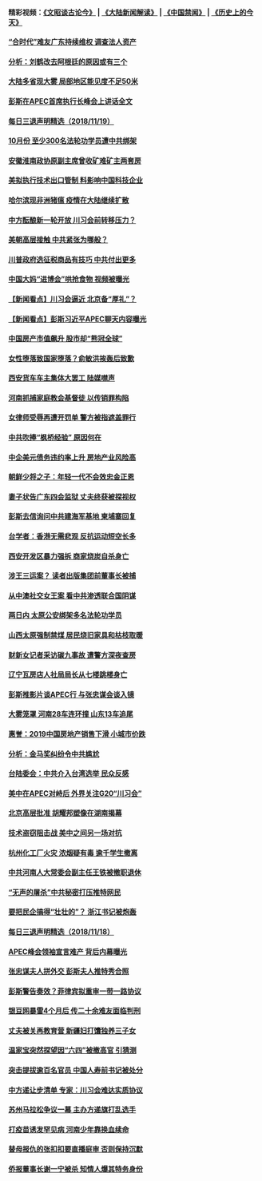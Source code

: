 #### 精彩视频：[《文昭谈古论今》](https://github.com/gfw-breaker/wenzhao/blob/master/README.md?t=11200631) | [《大陆新闻解读》](https://github.com/gfw-breaker/ntdtv-comedy/blob/master/README.md?t=11200631) | [《中国禁闻》](https://github.com/gfw-breaker/ntdtv-news/blob/master/README.md?t=11200631) | [《历史上的今天》](https://github.com/gfw-breaker/today-in-history/blob/master/README.md?t=11200631) 

#### [“合时代”难友广东持续维权 调查法人资产](../pages/nsc413/n10862510.md?t=11200631) 

#### [分析：刘鹤改去阿根廷的原因或有三个](../pages/nsc413/n10862783.md?t=11200631) 


#### [大陆多省现大雾 局部地区能见度不足50米](../pages/nsc413/n10862934.md?t=11200631) 

#### [彭斯在APEC首席执行长峰会上讲话全文](../pages/nsc413/n10862507.md?t=11200631) 

#### [每日三退声明精选（2018/11/19）](../pages/nsc413/n10862941.md?t=11200631) 

#### [10月份 至少300名法轮功学员遭中共绑架](../pages/nsc413/n10858359.md?t=11200631) 

#### [安徽淮南政协原副主席曾收矿难矿主两套房](../pages/nsc413/n10862427.md?t=11200631) 

#### [美拟执行技术出口管制 料影响中国科技企业](../pages/nsc413/n10862505.md?t=11200631) 

#### [哈尔滨现非洲猪瘟 疫情在大陆继续扩散](../pages/nsc413/n10862491.md?t=11200631) 

#### [中方酝酿新一轮开放 川习会前转移压力？](../pages/nsc413/n10862118.md?t=11200631) 

#### [美朝高层接触 中共紧张为哪般？](../pages/nsc413/n10862181.md?t=11200631) 

#### [川普政府选征税商品有技巧 中共付出更多](../pages/nsc413/n10862436.md?t=11200631) 

#### [中国大妈“进博会”哄抢食物 视频被曝光](../pages/nsc413/n10862331.md?t=11200631) 

#### [【新闻看点】川习会逼近 北京备“厚礼”？](../pages/nsc413/n10862214.md?t=11200631) 

#### [【新闻看点】彭斯习近平APEC聊天内容曝光](../pages/nsc413/n10862108.md?t=11200631) 

#### [中国房产市值飙升 股市却“熊冠全球”](../pages/nsc413/n10862266.md?t=11200631) 

#### [女性堕落致国家堕落？俞敏洪挨轰后致歉](../pages/nsc413/n10862239.md?t=11200631) 

#### [西安货车车主集体大罢工 陆媒噤声](../pages/nsc413/n10862121.md?t=11200631) 

#### [河南抓捕家庭教会基督徒 以传销罪构陷](../pages/nsc413/n10862152.md?t=11200631) 

#### [女律师受辱再遭开罚单 警方被指遮盖罪行](../pages/nsc413/n10862105.md?t=11200631) 

#### [中共吹捧“枫桥经验” 原因何在](../pages/nsc413/n10862101.md?t=11200631) 

#### [中企美元债务违约率上升 房地产业风险高](../pages/nsc413/n10862050.md?t=11200631) 

#### [朝鲜少将之子：年轻一代不会效忠金正恩](../pages/nsc413/n10862075.md?t=11200631) 

#### [妻子状告广东四会监狱 丈夫终获被探视权](../pages/nsc413/n10858624.md?t=11200631) 

#### [彭斯去信询问中共建海军基地 柬埔寨回复](../pages/nsc413/n10861914.md?t=11200631) 

#### [台学者：香港无需悲观 反抗运动短空长多](../pages/nsc413/n10861655.md?t=11200631) 

#### [西安开发区暴力强拆 商家烧炭自杀身亡](../pages/nsc413/n10861457.md?t=11200631) 


#### [涉王三运案？ 读者出版集团前董事长被捕](../pages/nsc413/n10861779.md?t=11200631) 

#### [从中澳社交女王案 看中共渗透联合国阴谋](../pages/nsc413/n10860190.md?t=11200631) 

#### [两日内 太原公安绑架多名法轮功学员](../pages/nsc413/n10859586.md?t=11200631) 

#### [山西太原强制禁煤 居民烧旧家具和枯枝取暖](../pages/nsc413/n10861478.md?t=11200631) 

#### [财新女记者采访碳九事故 遭警方深夜查房](../pages/nsc413/n10861645.md?t=11200631) 

#### [辽宁瓦房店人社局局长从七楼跳楼身亡](../pages/nsc413/n10861512.md?t=11200631) 

#### [彭斯推影片谈APEC行 与张忠谋会谈入镜](../pages/nsc413/n10861420.md?t=11200631) 

#### [大雾笼罩 河南28车连环撞 山东13车追尾](../pages/nsc413/n10861047.md?t=11200631) 

#### [惠誉：2019中国房地产销售下滑 小城市价跌](../pages/nsc413/n10861361.md?t=11200631) 

#### [分析：金马奖纠纷令中共尴尬](../pages/nsc413/n10861140.md?t=11200631) 

#### [台陆委会：中共介入台湾选举 民众反感](../pages/nsc413/n10860769.md?t=11200631) 

#### [美中在APEC对峙后 外界关注G20“川习会”](../pages/nsc413/n10861219.md?t=11200631) 

#### [北京高层批准 胡耀邦塑像在湖南揭幕](../pages/nsc413/n10860985.md?t=11200631) 

#### [技术盗窃阻击战 美中之间另一场对抗](../pages/nsc413/n10860691.md?t=11200631) 

#### [杭州化工厂火灾 浓烟疑有毒 逾千学生撤离](../pages/nsc413/n10860904.md?t=11200631) 

#### [中共河南人大常委会副主任王铁被撤职退休](../pages/nsc413/n10860665.md?t=11200631) 

#### [“无声的屠杀”中共秘密打压推特网民](../pages/nsc413/n10860170.md?t=11200631) 

#### [要把民企搞得“壮壮的”？ 浙江书记被炮轰](../pages/nsc413/n10860814.md?t=11200631) 

#### [每日三退声明精选（2018/11/18）](../pages/nsc413/n10860710.md?t=11200631) 

#### [APEC峰会领袖宣言难产 背后内幕曝光](../pages/nsc413/n10860353.md?t=11200631) 

#### [张忠谋夫人拼外交 彭斯夫人推特秀合照](../pages/nsc413/n10860438.md?t=11200631) 

#### [彭斯警告奏效？菲律宾拟重审一带一路协议](../pages/nsc413/n10859795.md?t=11200631) 

#### [银豆网暴雷4个月后 传二十余难友面临判刑](../pages/nsc413/n10860094.md?t=11200631) 

#### [丈夫被关再教育营 新疆妇打馕独养三子女](../pages/nsc413/n10860145.md?t=11200631) 

#### [温家宝突然探望因“六四”被撤高官 引猜测](../pages/nsc413/n10860218.md?t=11200631) 

#### [突击提拔逾百名官员 中国人寿前书记被处分](../pages/nsc413/n10860026.md?t=11200631) 

#### [中方递让步清单 专家：川习会难达实质协议](../pages/nsc413/n10860050.md?t=11200631) 

#### [苏州马拉松争议一幕 主办方递旗打乱选手](../pages/nsc413/n10860027.md?t=11200631) 

#### [打疫苗诱发罕见病 河南少年靠换血续命](../pages/nsc413/n10860046.md?t=11200631) 

#### [替母报仇的张扣扣要直播庭审 否则保持沉默](../pages/nsc413/n10859742.md?t=11200631) 

#### [侨报董事长谢一宁被杀 知情人爆其特务身份](../pages/nsc413/n10859953.md?t=11200631) 

